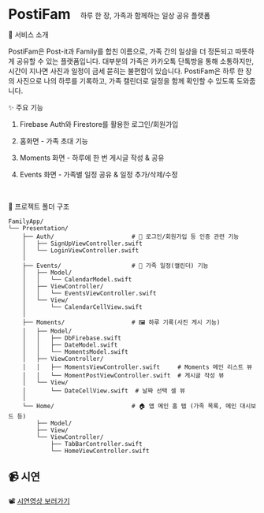 <div align="center" style="display: flex; align-items: center; gap: 20px;"> 
<h1 style="margin: 0;">PostiFam</h1> <p style="margin: 4px 0 0;">하루 한 장, 가족과 함께하는 일상 공유 플랫폼</p> </div> </div>

🎉 서비스 소개

PostiFam은 Post-it과 Family를 합친 이름으로, 가족 간의 일상을 더 정돈되고 따뜻하게 공유할 수 있는 플랫폼입니다.
대부분의 가족은 카카오톡 단톡방을 통해 소통하지만, 시간이 지나면 사진과 일정이 금세 묻히는 불편함이 있습니다.
PostiFam은 하루 한 장의 사진으로 나의 하루를 기록하고, 가족 캘린더로 일정을 함께 확인할 수 있도록 도와줍니다.

✨ 주요 기능
1. Firebase Auth와 Firestore를 활용한 로그인/회원가입

2. 홈화면 - 가족 초대 기능

3. Moments 화면 - 하루에 한 번 게시글 작성 & 공유

4. Events 화면 - 가족별 일정 공유 & 일정 추가/삭제/수정

</br>

📁 프로젝트 폴더 구조

```
FamilyApp/                          
└── Presentation/               
    ├── Auth/                      # 🔐 로그인/회원가입 등 인증 관련 기능
    │   ├── SignUpViewController.swift 
    │   └── LoginViewController.swift 
    │
    ├── Events/                    # 📅 가족 일정(캘린더) 기능
    │   ├── Model/                
    │   │   └── CalendarModel.swift
    │   ├── ViewController/
    │   │   └── EventsViewController.swift 
    │   └── View/
    │       └── CalendarCellView.swift  
    │
    ├── Moments/                   # 🖼️ 하루 기록(사진 게시 기능)
    │   ├── Model/                
    │   │   ├── DbFirebase.swift  
    │   │   ├── DateModel.swift    
    │   │   └── MomentsModel.swift 
    │   ├── ViewController/
    │   │   ├── MomentsViewController.swift     # Moments 메인 리스트 뷰
    │   │   └── MomentPostViewController.swift  # 게시글 작성 뷰
    │   └── View/
    │       └── DateCellView.swift  # 날짜 선택 셀 뷰
    │
    └── Home/                      # 🏠 앱 메인 홈 탭 (가족 목록, 메인 대시보드 등)
        ├── Model/                 
        ├── View/                  
        └── ViewController/
            ├── TabBarController.swift    
            └── HomeViewController.swift 
```
## 📹 시연
📽️ [시연영상 보러가기](https://youtu.be/KX8P0CYO_0Q?si=OmUjdRZ6uZQgR0j_)


</details>
